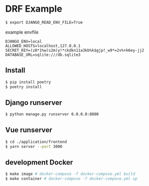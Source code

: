 # DRF Example

```bash
$ export DJANGO_READ_ENV_FILE=True
```

example envfile

```
DJANGO_ENV=local
ALLOWED_HOSTS=localhost,127.0.0.1
SECRET_KEY=(z8*1%w)s2m)y!*ckdkn11a3kb%k$gjp!_w9*=2v%+k6ey-jj2
DATABASE_URL=sqlite:///db.sqlite3
```

## Install
```bash
$ pip install poetry
$ poetry install
```

## Django runserver
```bash
$ python manage.py runserver 0.0.0.0:8000
```
## Vue runserver
```bash
$ cd ./application/frontend
$ yarn server --port 3000
```

## development Docker
```bash
$ make image # docker-compose -f docker-compose.yml build
$ make container # docker-compose -f docker-compose.yml up
```
